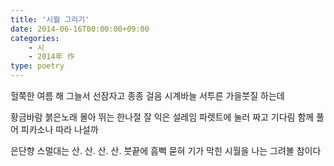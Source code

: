 ```yaml
---
title: '시월 그리기'
date: 2014-06-16T00:00:00+09:00
categories: 
    - 시
    - 2014年 作
type: poetry
---
```


헐쭉한 여름 해
그늘서 선잠자고
종종 걸음 시계바늘
서투른 가을붓질 하는데

황금바람 붉은노래
몰아 뛰는 한나절
잘 익은 설레임
파렛트에 눌러 짜고
기다림 함께 풀어
피카소나 따라 나설까

은단향 스멀대는
산.
산.
산.
산.
붓끝에 흠뻑 묻혀
기가 막힌 시월을
나는
그려볼 참이다
